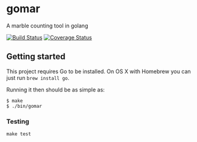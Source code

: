 # gomar

A marble counting tool in golang

[![Build Status](https://travis-ci.org/derphilipp/gomar.svg?branch=master)](https://travis-ci.org/derphilipp/gomar/)
[![Coverage Status](https://coveralls.io/repos/github/derphilipp/gomar/badge.svg?branch=master)](https://coveralls.io/github/derphilipp/gomar?branch=master)


## Getting started

This project requires Go to be installed. On OS X with Homebrew you can just run `brew install go`.

Running it then should be as simple as:

```console
$ make
$ ./bin/gomar
```

### Testing

``make test``
